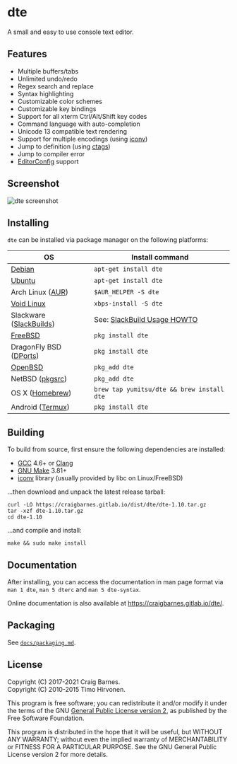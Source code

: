 dte
===

A small and easy to use console text editor.

Features
--------

* Multiple buffers/tabs
* Unlimited undo/redo
* Regex search and replace
* Syntax highlighting
* Customizable color schemes
* Customizable key bindings
* Support for all xterm Ctrl/Alt/Shift key codes
* Command language with auto-completion
* Unicode 13 compatible text rendering
* Support for multiple encodings (using [iconv])
* Jump to definition (using [ctags])
* Jump to compiler error
* [EditorConfig] support

Screenshot
----------

![dte screenshot](https://craigbarnes.gitlab.io/dte/screenshot.png)

Installing
----------

`dte` can be installed via package manager on the following platforms:

| OS                        | Install command                            |
|---------------------------|--------------------------------------------|
| [Debian]                  | `apt-get install dte`                      |
| [Ubuntu]                  | `apt-get install dte`                      |
| Arch Linux ([AUR])        | `$AUR_HELPER -S dte`                       |
| [Void Linux]              | `xbps-install -S dte`                      |
| Slackware ([SlackBuilds]) | See: [SlackBuild Usage HOWTO]              |
| [FreeBSD]                 | `pkg install dte`                          |
| DragonFly BSD ([DPorts])  | `pkg install dte`                          |
| [OpenBSD]                 | `pkg_add dte`                              |
| NetBSD ([pkgsrc])         | `pkg_add dte`                              |
| OS X ([Homebrew])         | `brew tap yumitsu/dte && brew install dte` |
| Android ([Termux])        | `pkg install dte`                          |

Building
--------

To build from source, first ensure the following dependencies are
installed:

* [GCC] 4.6+ or [Clang]
* [GNU Make] 3.81+
* [iconv] library (usually provided by libc on Linux/FreeBSD)

...then download and unpack the latest release tarball:

    curl -LO https://craigbarnes.gitlab.io/dist/dte/dte-1.10.tar.gz
    tar -xzf dte-1.10.tar.gz
    cd dte-1.10

...and compile and install:

    make && sudo make install

Documentation
-------------

After installing, you can access the documentation in man page format
via `man 1 dte`, `man 5 dterc` and `man 5 dte-syntax`.

Online documentation is also available at <https://craigbarnes.gitlab.io/dte/>.

Packaging
---------

See [`docs/packaging.md`](https://gitlab.com/craigbarnes/dte/blob/master/docs/packaging.md).

License
-------

Copyright (C) 2017-2021 Craig Barnes.  
Copyright (C) 2010-2015 Timo Hirvonen.

This program is free software; you can redistribute it and/or modify it
under the terms of the GNU [General Public License version 2], as published
by the Free Software Foundation.

This program is distributed in the hope that it will be useful, but
WITHOUT ANY WARRANTY; without even the implied warranty of
MERCHANTABILITY or FITNESS FOR A PARTICULAR PURPOSE. See the GNU General
Public License version 2 for more details.


[ctags]: https://ctags.io/
[EditorConfig]: https://editorconfig.org/
[GCC]: https://gcc.gnu.org/
[Clang]: https://clang.llvm.org/
[GNU Make]: https://www.gnu.org/software/make/
[`GNUmakefile`]: https://gitlab.com/craigbarnes/dte/blob/master/GNUmakefile
[iconv]: https://pubs.opengroup.org/onlinepubs/9699919799/basedefs/iconv.h.html
[General Public License version 2]: https://www.gnu.org/licenses/old-licenses/gpl-2.0.html
[Debian]: https://packages.debian.org/bullseye/editors/dte
[Ubuntu]: https://launchpad.net/ubuntu/+source/dte
[AUR]: https://aur.archlinux.org/packages/dte/
[Void Linux]: https://github.com/void-linux/void-packages/tree/master/srcpkgs/dte
[SlackBuilds]: https://slackbuilds.org/repository/14.2/development/dte/
[SlackBuild Usage HOWTO]: https://slackbuilds.org/howto/
[FreeBSD]: https://svnweb.freebsd.org/ports/head/editors/dte/
[DPorts]: https://gitweb.dragonflybsd.org/dports.git/tree/HEAD:/editors/dte
[OpenBSD]: https://cvsweb.openbsd.org/cgi-bin/cvsweb/ports/editors/dte/
[pkgsrc]: https://pkgsrc.se/editors/dte
[Homebrew]: https://github.com/yumitsu/homebrew-dte
[Termux]: https://github.com/termux/termux-packages/tree/master/packages/dte
